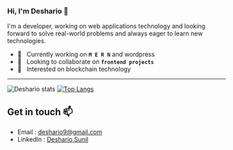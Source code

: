 ### Hi, I'm Deshario 👋
I'm a developer, working on web applications technology and looking forward to solve real-world problems and always eager to learn new technologies.

- 🔭 &nbsp;&nbsp;Currently working on  **```M E R N```** and wordpress
- 👯 &nbsp;&nbsp;Looking to collaborate on **```frontend projects```**
- 🤔 &nbsp;&nbsp;Interested on blockchain technology

---

![Deshario stats](https://github-readme-stats.vercel.app/api?username=deshario&show_icons=true&theme=merko&include_all_commits=true&hide_rank=false&custom_title=Deshario%20Git%20Stats) [![Top Langs](https://github-readme-stats.vercel.app/api/top-langs/?username=deshario&layout=compact&theme=cobalt)](https://github.com/deshario)

## Get in touch 📫 
  - Email : <a href="mailto:deshario9@gmail.com">deshario9@gmail.com</a>
  - LinkedIn : <a href="https://www.linkedin.com/in/deshario/">Deshario Sunil</a>

<!--
**deshario/deshario** is a ✨ _special_ ✨ repository because its `README.md` (this file) appears on your GitHub profile.

Here are some ideas to get you started:

- 🔭 I’m currently working on ...
- 🌱 I’m currently learning ...
- 👯 I’m looking to collaborate on ...
- 🤔 I’m looking for help with ...
- 💬 Ask me about ...
- 📫 How to reach me: ...
- 😄 Pronouns: ...
- ⚡ Fun fact: ...
-->
